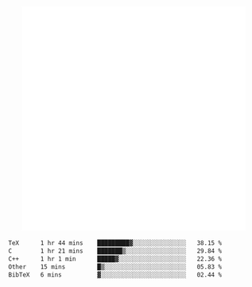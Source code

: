 <div align="center">
    <a href="https://konst.fish">
        <img src="https://raw.githubusercontent.com/konstfish/konstfish/master/fish.svg" alt="Logo" width="450"/>
    </a>
</div>

<!--START_SECTION:waka-->
```text
TeX      1 hr 44 mins    █████████▓░░░░░░░░░░░░░░░   38.15 % 
C        1 hr 21 mins    ███████▒░░░░░░░░░░░░░░░░░   29.84 % 
C++      1 hr 1 min      █████▓░░░░░░░░░░░░░░░░░░░   22.36 % 
Other    15 mins         █▒░░░░░░░░░░░░░░░░░░░░░░░   05.83 % 
BibTeX   6 mins          ▓░░░░░░░░░░░░░░░░░░░░░░░░   02.44 % 
```
<!--END_SECTION:waka-->
